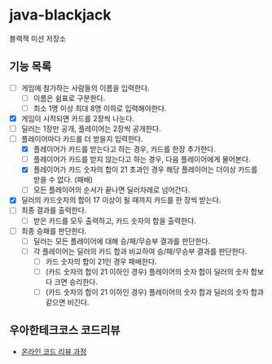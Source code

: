 # java-blackjack

블랙잭 미션 저장소

## 기능 목록
- [ ]  게임에 참가하는 사람들의 이름을 입력한다.
    - [ ]  이름은 쉼표로 구분한다.
    - [ ]  최소 1명 이상 최대 8명 이하로 입력해야한다. 
- [x]  게임이 시작되면 카드를 2장씩 나눈다.
- [ ]  딜러는 1장만 공개, 플레이어는 2장씩 공개한다.
- [ ]  플레이어마다 카드를 더 받을지 입력한다.
    - [x]  플레이어가 카드를 받는다고 하는 경우, 카드를 한장 추가한다.
    - [ ]  플레이어가 카드를 받지 않는다고 하는 경우, 다음 플레이어에게 물어본다.
    - [x]  플레이어가 카드 숫자의 합이 21 초과인 경우 해당 플레이어는 더이상 카드를 받을 수 없다. (패배)
    - [ ]  모든 플레이어의 순서가 끝나면 딜러차례로 넘어간다.
- [x]  딜러의 카드숫자의 합이 17 이상이 될 때까지 카드를 한 장씩 받는다.
- [ ]  최종 결과를 출력한다.
    - [ ]  받은 카드를 모두 출력하고, 카드 숫자의 합을 출력한다.
- [ ]  최종 승패를 판단한다.
    - [ ]  딜러는 모든 플레이어에 대해 승/패/무승부 결과를 판단한다.
    - [ ]  각 플레이어는 딜러의 카드 합과 비교하여 승/패/무승부 결과를 판단한다.
       - [ ]  카드 숫자의 합이 21인 경우 패배한다.
       - [ ]  (카드 숫자의 합이 21 이하인 경우) 플레이어의 숫자 합이 딜러의 숫자 합보다 크면 승리한다.
       - [ ]  (카드 숫자의 합이 21 이하인 경우) 플레이어의 숫자 합과 딜러의 숫자 합과 같으면 비긴다.

## 우아한테크코스 코드리뷰

- [온라인 코드 리뷰 과정](https://github.com/woowacourse/woowacourse-docs/blob/master/maincourse/README.md)
